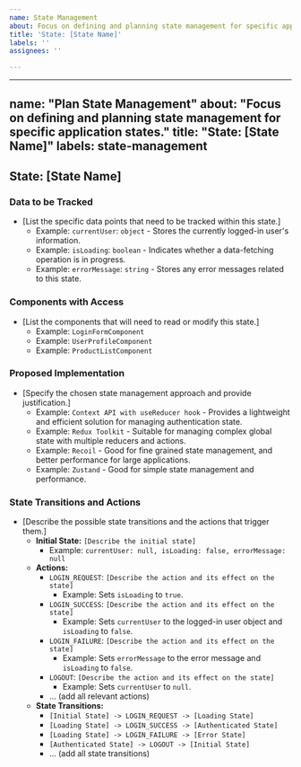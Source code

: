 ```yaml
---
name: State Management
about: Focus on defining and planning state management for specific application states.
title: 'State: [State Name]'
labels: ''
assignees: ''

---
```


---
name: "Plan State Management"
about: "Focus on defining and planning state management for specific application states."
title: "State: [State Name]"
labels: state-management
---

## State: [State Name]

### Data to be Tracked

* [List the specific data points that need to be tracked within this state.]
    * Example: `currentUser`: `object` - Stores the currently logged-in user's information.
    * Example: `isLoading`: `boolean` - Indicates whether a data-fetching operation is in progress.
    * Example: `errorMessage`: `string` - Stores any error messages related to this state.

### Components with Access

* [List the components that will need to read or modify this state.]
    * Example: `LoginFormComponent`
    * Example: `UserProfileComponent`
    * Example: `ProductListComponent`

### Proposed Implementation

* [Specify the chosen state management approach and provide justification.]
    * Example: `Context API with useReducer hook` - Provides a lightweight and efficient solution for managing authentication state.
    * Example: `Redux Toolkit` - Suitable for managing complex global state with multiple reducers and actions.
    * Example: `Recoil` - Good for fine grained state management, and better performance for large applications.
    * Example: `Zustand` - Good for simple state management and performance.

### State Transitions and Actions

* [Describe the possible state transitions and the actions that trigger them.]
    * **Initial State:** `[Describe the initial state]`
        * Example: `currentUser: null, isLoading: false, errorMessage: null`
    * **Actions:**
        * `LOGIN_REQUEST`: `[Describe the action and its effect on the state]`
            * Example: Sets `isLoading` to `true`.
        * `LOGIN_SUCCESS`: `[Describe the action and its effect on the state]`
            * Example: Sets `currentUser` to the logged-in user object and `isLoading` to `false`.
        * `LOGIN_FAILURE`: `[Describe the action and its effect on the state]`
            * Example: Sets `errorMessage` to the error message and `isLoading` to `false`.
        * `LOGOUT`: `[Describe the action and its effect on the state]`
            * Example: Sets `currentUser` to `null`.
        * ... (add all relevant actions)
    * **State Transitions:**
        * `[Initial State] -> LOGIN_REQUEST -> [Loading State]`
        * `[Loading State] -> LOGIN_SUCCESS -> [Authenticated State]`
        * `[Loading State] -> LOGIN_FAILURE -> [Error State]`
        * `[Authenticated State] -> LOGOUT -> [Initial State]`
        * ... (add all state transitions)
